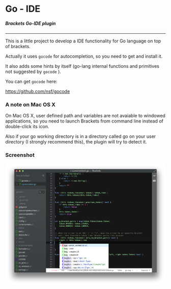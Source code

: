 # Go - IDE
##### Brackets Go-IDE plugin
----
This is a little project to develop a IDE functionality for Go language on top of brackets.

Actually it uses ``gocode`` for autocompletion, so you need to get and install it.

It also adds some hints by itself (go-lang internal functions and primitives not suggested by ``gocode`` ).


You can get ``gocode`` here: 

https://github.com/nsf/gocode

### A note on Mac OS X

On Mac OS X, user defined path and variables are not avaiable to windowed applications, so you need to launch Brackets from command line instead of double-click its icon.

Also if your go working directory is in a directory called go on your user directory (I strongly recommend this), the plugin will try to detect it.

### Screenshot

![go-ide](https://raw.githubusercontent.com/David5i6/wiki/master/goide/v0.0.4.png)


